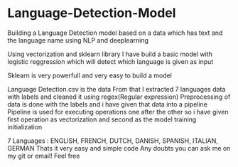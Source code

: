# Language-Detection-Model
Building a Language Detection model based on a data which has text and the language name using NLP and deeplearning

Using vectorization and sklearn library I have build a basic model with logistic reggression which will detect which language is given as input

Sklearn is very powerfull and very easy to build a model

Language Detection.csv is the data 
From that I extracted 7 languages data with labels and cleaned it using regex(Regular expression)
Preprocessing of data is done with the labels and i have given that data into a pipeline 
Pipeline is used for executing operations one after the other so i have given first operation as vectorization 
and second as the model training initialization

7 Languages : ENGLISH, FRENCH, DUTCH, DANISH, SPANISH, ITALIAN, GERMAN
Thats it very easy and simple code
Any doubts you can ask me on my git or email!
Feel free

